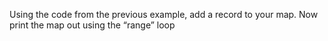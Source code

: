 Using the code from the previous example, add a record to your map. Now print the map out
using the “range” loop